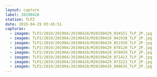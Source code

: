 ```yaml
---
layout: capture
label: 20190428
station: TLP2
date: 2019-04-29 03:45:51
capturas:
  - imagem: TLP2/2019/201904/20190428/M20190429_034551_TLP_2P.jpg
  - imagem: TLP2/2019/201904/20190428/M20190429_042938_TLP_2P.jpg
  - imagem: TLP2/2019/201904/20190428/M20190429_051550_TLP_2P.jpg
  - imagem: TLP2/2019/201904/20190428/M20190429_070120_TLP_2P.jpg
  - imagem: TLP2/2019/201904/20190428/M20190429_070939_TLP_2P.jpg
  - imagem: TLP2/2019/201904/20190428/M20190429_071413_TLP_2P.jpg
  - imagem: TLP2/2019/201904/20190428/M20190429_073223_TLP_2P.jpg
  - imagem: TLP2/2019/201904/20190428/M20190429_080635_TLP_2P.jpg
---
```


